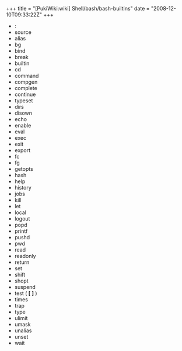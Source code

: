 +++
title = "[PukiWiki:wiki] Shell/bash/bash-builtins"
date = "2008-12-10T09:33:22Z"
+++

- :
- source
- alias
- bg
- bind
- break
- builtin
- cd
- command
- compgen
- complete
- continue
- typeset
- dirs
- disown
- echo
- enable
- eval
- exec
- exit
- export
- fc
- fg
- getopts
- hash
- help
- history
- jobs
- kill
- let
- local
- logout
- popd
- printf
- pushd
- pwd
- read
- readonly
- return
- set
- shift
- shopt
- suspend
- test ( **[** **]** )
- times
- trap
- type
- ulimit
- umask
- unalias
- unset
- wait
